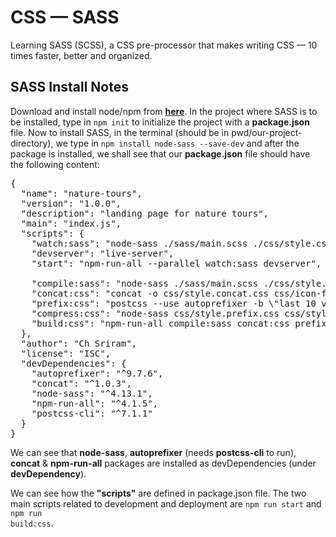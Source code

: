 # CSS &mdash; SASS

Learning SASS (SCSS), a CSS pre-processor that makes writing CSS &mdash; 10 times faster, better and organized.

## SASS Install Notes

Download and install node/npm from __[here](https://nodejs.org/)__. In the project where SASS is to be installed, type in <code>npm init</code> to initialize the project with a __package.json__ file. Now to install SASS, in the terminal (should be in pwd/our-project-directory), we type in <code>npm install node-sass --save-dev</code> and after the package is installed, we shall see that our **package.json** file should have the following content:

<pre>
{
  "name": "nature-tours",
  "version": "1.0.0",
  "description": "landing page for nature tours",
  "main": "index.js",
  "scripts": {
    "watch:sass": "node-sass ./sass/main.scss ./css/style.css -w",
    "devserver": "live-server",
    "start": "npm-run-all --parallel watch:sass devserver",

    "compile:sass": "node-sass ./sass/main.scss ./css/style.comp.css",
    "concat:css": "concat -o css/style.concat.css css/icon-font.css css/style.comp.css",
    "prefix:css": "postcss --use autoprefixer -b \"last 10 versions\" css/style.concat.css -o css/style.prefix.css",
    "compress:css": "node-sass css/style.prefix.css css/style.min.css --output-style compressed",
    "build:css": "npm-run-all compile:sass concat:css prefix:css compress:css"
  },
  "author": "Ch Sriram",
  "license": "ISC",
  "devDependencies": {
    "autoprefixer": "^9.7.6",
    "concat": "^1.0.3",
    "node-sass": "^4.13.1",
    "npm-run-all": "^4.1.5",
    "postcss-cli": "^7.1.1"
  }
}
</pre>

We can see that **node-sass**, **autoprefixer** (needs **postcss-cli** to run), **concat** & **npm-run-all** packages are installed as devDependencies (under **devDependency**). 

We can see how the **"scripts"** are defined in package.json file. The two main scripts related to development and deployment are <code>npm run start</code> and <code>npm run build:css</code>.